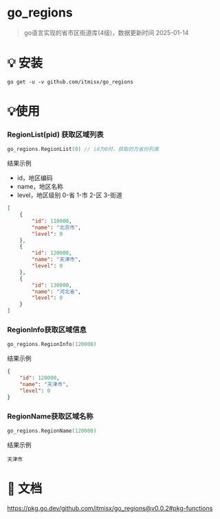 # go_regions

> go语言实现的省市区街道库(4级)，数据更新时间 2025-01-14

# 💡 安装

`go get -u -v github.com/itmisx/go_regions`


# 💡使用

### RegionList(pid) 获取区域列表
  ```go
  go_regions.RegionList(0) // id为0时，获取的为省份列表
  ```
  结果示例
  - id，地区编码
  - name，地区名称
  - level，地区级别 0-省 1-市 2-区 3-街道
  ```json
  [
      {
          "id": 110000, 
          "name": "北京市", 
          "level": 0 
      }, 
      {
          "id": 120000, 
          "name": "天津市", 
          "level": 0
      }, 
      {
          "id": 130000, 
          "name": "河北省", 
          "level": 0
      }
  ]
  ```
### RegionInfo获取区域信息
  ```go
  go_regions.RegionInfo(120000)
  ```
  结果示例

  ```json
  {
      "id": 120000, 
      "name": "天津市", 
      "level": 0
  }
  ```
### RegionName获取区域名称
  ```go
  go_regions.RegionName(120000)
  ```
  结果示例
  ```
  天津市
  ```
# 📝 文档
https://pkg.go.dev/github.com/itmisx/go_regions@v0.0.2#pkg-functions
